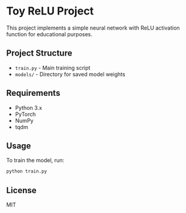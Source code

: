 # Toy ReLU Project

This project implements a simple neural network with ReLU activation function for educational purposes.

## Project Structure

- `train.py` - Main training script
- `models/` - Directory for saved model weights

## Requirements

- Python 3.x
- PyTorch
- NumPy
- tqdm

## Usage

To train the model, run:
```bash
python train.py
```

## License

MIT 